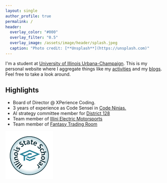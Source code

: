```yaml
---
layout: single
author_profile: true
permalink: /
header:
  overlay_color: "#000"
  overlay_filter: "0.5"
  overlay_image: /assets/image/header/splash.jpeg
  caption: "Photo credit: [**Unsplash**](https://unsplash.com)"
---
```

I'm a student at <a href="https://illinois.edu/" target="_blank" >University of Illinois Urbana-Champaign</a>. This is my personal website where I aggregate things like my <a href="../activities/" >activities</a> and  my <a href="../blog/" >blogs</a>. Feel free to take a look around.


<section class="highlights">
  <h2>Highlights</h2>
  <ul>
    <li>Board of Director @ XPerience Coding.</li>
    <li>3 years of experience as Code Sensei in <a href="https://www.codeninjas.com/il-libertyville/" target="_blank"> Code Ninjas.</a></li>
    <li>AI strategy committee member for <a href="https://www.d128.org/" target="_blank">District 128</a></li>
    <li>Team member of <a href="https://www.illinielectricmotorsports.com/" target="_blank">Illini Electric Motorsports</a></li>
    <li>Team member of <a href="https://www.fftradingroom.com/" target="_blank">Fantasy Trading Room</a></li>
    <!-- Add more highlights as needed -->
  </ul>
</section>

<section class="rewards">
 <img src="../assets/image/header/StateScolarBadge.jpg" alt="isac badge" width="150" height="150">
 </section>